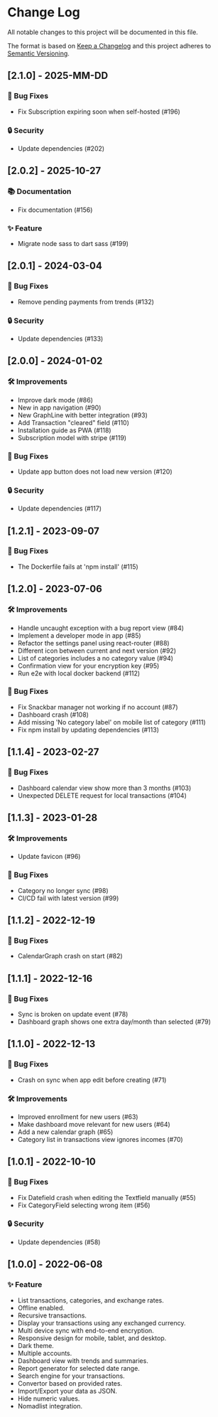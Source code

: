 # Change Log

All notable changes to this project will be documented in this file.
 
The format is based on [Keep a Changelog](http://keepachangelog.com/)
and this project adheres to [Semantic Versioning](http://semver.org/).
 
<!---
## [Unreleased] - yyyy-mm-dd

### ✨ Feature – for new features
### 🛠 Improvements – for general improvements
### 🚨 Changed – for changes in existing functionality
### ⚠️ Deprecated – for soon-to-be removed features
### 📚 Documentation – for documentation update
### 🗑 Removed – for removed features
### 🐛 Bug Fixes – for any bug fixes
### 🔒 Security – in case of vulnerabilities
### 🏗 Chore – for tidying code

See for sample https://raw.githubusercontent.com/favoloso/conventional-changelog-emoji/master/CHANGELOG.md
-->

## [2.1.0] - 2025-MM-DD
### 🐛 Bug Fixes
- Fix Subscription expiring soon when self-hosted (#196)
### 🔒 Security
- Update dependencies (#202)

## [2.0.2] - 2025-10-27
### 📚 Documentation
- Fix documentation (#156)
### ✨ Feature
-  Migrate node sass to dart sass (#199)

## [2.0.1] - 2024-03-04
### 🐛 Bug Fixes
- Remove pending payments from trends (#132)
### 🔒 Security
- Update dependencies (#133)

## [2.0.0] - 2024-01-02
### 🛠 Improvements
- Improve dark mode (#86)
- New in app navigation (#90)
- New GraphLine with better integration (#93)
- Add Transaction "cleared" field (#110)
- Installation guide as PWA (#118)
- Subscription model with stripe (#119)
### 🐛 Bug Fixes
- Update app button does not load new version (#120)
### 🔒 Security
- Update dependencies (#117)

## [1.2.1] - 2023-09-07
### 🐛 Bug Fixes
- The Dockerfile fails at 'npm install' (#115)

## [1.2.0] - 2023-07-06
### 🛠 Improvements
- Handle uncaught exception with a bug report view (#84)
- Implement a developer mode in app (#85)
- Refactor the settings panel using react-router (#88)
- Different icon between current and next version (#92)
- List of categories includes a no category value (#94)
- Confirmation view for your encryption key (#95)
- Run e2e with local docker backend (#112)
### 🐛 Bug Fixes
- Fix Snackbar manager not working if no account (#87)
- Dashboard crash (#108)
- Add missing 'No category label' on mobile list of category (#111)
- Fix npm install by updating dependencies (#113)

## [1.1.4] - 2023-02-27
### 🐛 Bug Fixes
- Dashboard calendar view show more than 3 months (#103)
- Unexpected DELETE request for local transactions (#104)

## [1.1.3] - 2023-01-28
### 🛠 Improvements
-  Update favicon (#96)
### 🐛 Bug Fixes
-  Category no longer sync (#98)
-  CI/CD fail with latest version (#99)

## [1.1.2] - 2022-12-19
### 🐛 Bug Fixes
- CalendarGraph crash on start (#82)

## [1.1.1] - 2022-12-16
### 🐛 Bug Fixes
- Sync is broken on update event (#78)
- Dashboard graph shows one extra day/month than selected (#79)

## [1.1.0] - 2022-12-13
### 🐛 Bug Fixes
- Crash on sync when app edit before creating (#71)
### 🛠 Improvements
- Improved enrollment for new users (#63)
- Make dashboard move relevant for new users (#64)
- Add a new calendar graph (#65)
- Category list in transactions view ignores incomes (#70)

## [1.0.1] - 2022-10-10
### 🐛 Bug Fixes
- Fix Datefield crash when editing the Textfield manually (#55)
- Fix CategoryField selecting wrong item (#56)
### 🔒 Security
- Update dependencies (#58) 

## [1.0.0] - 2022-06-08
### ✨ Feature
- List transactions, categories, and exchange rates.
- Offline enabled.
- Recursive transactions.
- Display your transactions using any exchanged currency.
- Multi device sync with end-to-end encryption.
- Responsive design for mobile, tablet, and desktop.
- Dark theme.
- Multiple accounts.
- Dashboard view with trends and summaries.
- Report generator for selected date range.
- Search engine for your transactions.
- Convertor based on provided rates.
- Import/Export your data as JSON.
- Hide numeric values.
- Nomadlist integration.